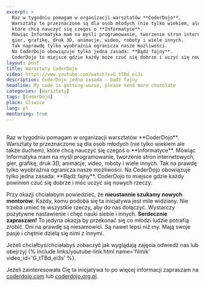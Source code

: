 ```yaml
---
excerpt: >
  Raz w tygodniu pomagam w organizacji warsztatów **CoderDojo**.
  Warsztaty te przeznaczone są dla osób młodych (nie tylko wiekiem, ale także duchem),
  które chcą nauczyć się czegoś o **Informatyce**.
  Mówiąc Informatyka mam na myśli programowanie, tworzenie stron internetowych,
  gier, grafikę, druk 3D, animacje, wideo, roboty i wiele innych.
  Tak naprawdę tylko wyobraźnia ogranicza nasze możliwości.
  Na CoderDojo obowiązuje tylko jedna zasada: **Bądź fajny**.
  CoderDojo to miejsce gdzie każdy może czuć się dobrze i uczyć się nowych rzeczy.
layout: post
title: Warsztaty CoderDojo
video: https://www.youtube.com/watch?v=G_tTBd_ei3s
description: CoderDojo jedna zasada - bądź fajny
headline: My code is getting worse, please send more chocolate
categories: [warsztaty]
tags: [CoderDojo]
place: Gliwice
lang: pl
mentoring: true
---
```


<br>
Raz w tygodniu pomagam w organizacji warsztatów **CoderDojo**. Warsztaty te przeznaczone są dla osób młodych (nie tylko wiekiem ale także duchem), które chcą nauczyć się czegoś o **Informatyce**. Mówiąc Informatyka mam na myśli programowanie, tworzenie stron internetowych, gier, grafikę, druk 3D, animacje, video, roboty i wiele innych. Tak na prawdę tylko wyobraźnia ogranicza nasze możliwości. Na CoderDojo obowiązuje tylko jedna zasada: **Bądź fajny**. CoderDojo to miejsce gdzie każdy powinien czuć się dobrze i móc uczyć się nowych rzeczy.

Przy okazji chciałabym powiedzieć, że **nieustannie szukamy nowych mentorów**. Każdy, komu podoba się ta inicjatywa jest mile widziany. Nie trzeba umieć te wszystkie rzeczy, aby do nas dołączyć. Wystarczy pozytywne nastawienie i chęć nauki siebie i innych. **Serdecznie zapraszam!** To jedyna okazja by przekonać się co młodzi ludzie potrafią zrobić. Oni na prawdę są niesamowici. Są nawet lepsi niż my. Mają swoje pasje i chętnie dzielą się nimi z innymi.

Jeżeli chciałbyś/chciałabyś zobaczyć jak wyglądają zajęcia odwiedź nas lub obejrzyj
{% include links/youtube-link.html name='filmik' video_id='G_tTBd_ei3s' %}.

Jeżeli zainteresowała Cię ta inicjatywa to po więcej informacji zapraszam na
[coderdojo.com](https://coderdojo.com/)
lub
[coderdojo.org.pl](#).
